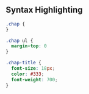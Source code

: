 ## Syntax Highlighting

```css
.chap {
}

.chap ul {
  margin-top: 0
}

.chap-title {
  font-size: 18px;
  color: #333;
  font-weight: 700;
}
```